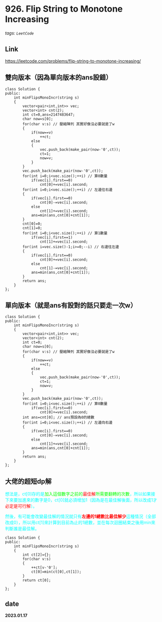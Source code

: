 # 926. Flip String to Monotone Increasing
###### tags: `LeetCode`
## **Link**
https://leetcode.com/problems/flip-string-to-monotone-increasing/

## **雙向版本（因為單向版本的ans設錯）**
```cpp=
class Solution {
public:
    int minFlipsMonoIncr(string s) 
    {
        vector<pair<int,int>> vec;
        vector<int> cnt(2);
        int ct=0,ans=2147483647;
        char now=s[0];
        for(char v:s) // 壓縮陣列 其實好像沒必要就是了w
        {
            if(now==v)
                ++ct;
            else
            {
                vec.push_back(make_pair(now-'0',ct));
                ct=1;
                now=v;
            }
        }
        vec.push_back(make_pair(now-'0',ct));
        for(int i=0;i<vec.size();++i) // 算0數量
            if(vec[i].first==0)
                cnt[0]+=vec[i].second;
        for(int i=0;i<vec.size();++i) // 左邊往右邊
        {
            if(vec[i].first==0)
                cnt[0]-=vec[i].second;
            else
                cnt[1]+=vec[i].second;
            ans=min(ans,cnt[0]+cnt[1]);
        }
        cnt[0]=0;
        cnt[1]=0;
        for(int i=0;i<vec.size();++i) // 算1數量
            if(vec[i].first==1)
                cnt[1]+=vec[i].second;
        for(int i=vec.size()-1;i>=0;--i) // 右邊往左邊
        {
            if(vec[i].first==0)
                cnt[0]+=vec[i].second;
            else
                cnt[1]-=vec[i].second;
            ans=min(ans,cnt[0]+cnt[1]);
        }
        return ans;
    }
};
```
## **單向版本（就是ans有設對的話只要走一次w）**
```cpp=
class Solution {
public:
    int minFlipsMonoIncr(string s) 
    {
        vector<pair<int,int>> vec;
        vector<int> cnt(2);
        int ct=0;
        char now=s[0];
        for(char v:s) // 壓縮陣列 其實好像沒必要就是了w
        {
            if(now==v)
                ++ct;
            else
            {
                vec.push_back(make_pair(now-'0',ct));
                ct=1;
                now=v;
            }
        }
        vec.push_back(make_pair(now-'0',ct));
        for(int i=0;i<vec.size();++i) // 算0數量
            if(vec[i].first==0)
                cnt[0]+=vec[i].second;
        int ans=cnt[0]; // ans預設為0的總數
        for(int i=0;i<vec.size();++i) // 左邊向右邊
        {
            if(vec[i].first==0)
                cnt[0]-=vec[i].second;
            else
                cnt[1]+=vec[i].second;
            ans=min(ans,cnt[0]+cnt[1]);
        }
        return ans;
    }
};
```
## **大佬的超短dp解**
<font color="#00ffff">想法是，ct[0]存的是<font color="#00ff00">加入這個數字之前的<font color="#ff0000">最佳解</font>所需要翻轉的次數</font>，所以如果接下來要加進來的數字是0，ct[0]就必須增加1（因為是在最佳解後面，所以改成1才<font color="#ff0000">必定是可行解</font>）。</font>

<font color="#00ffff">然後，有可能會改變最佳解的情況就只有<font color="#ff0000">**左邊的1總數比最佳解少**</font>這種情況（全部改成0），所以用ct[1]來計算到目前為止的1總數，並在每次迴圈結束之後用min來判斷誰是最佳解。</font>
```cpp=
class Solution {
public:
    int minFlipsMonoIncr(string s) 
    {
        int ct[2]={};
        for(char v:s)
        {
            ++ct[v-'0'];
            ct[0]=min(ct[0],ct[1]);
        }
        return ct[0];
    }
};
```
## date
**2023.01.17**
